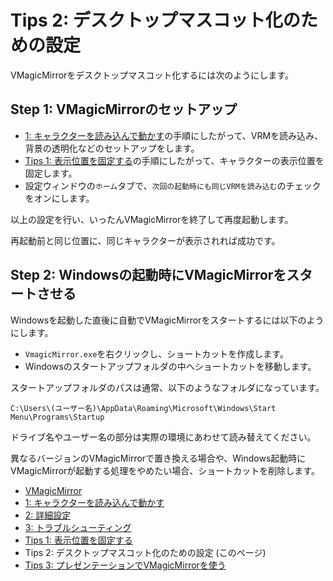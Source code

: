 # Tips 2: デスクトップマスコット化のための設定

VMagicMirrorをデスクトップマスコット化するには次のようにします。

## Step 1: VMagicMirrorのセットアップ

* [1: キャラクターを読み込んで動かす](./get_started.html)の手順にしたがって、VRMを読み込み、背景の透明化などのセットアップをします。
* [Tips 1: 表示位置を固定する](./tips_fix_position.html)の手順にしたがって、キャラクターの表示位置を固定します。
* 設定ウィンドウの`ホーム`タブで、`次回の起動時にも同じVRMを読み込む`のチェックをオンにします。

以上の設定を行い、いったんVMagicMirrorを終了して再度起動します。

再起動前と同じ位置に、同じキャラクターが表示されれば成功です。


## Step 2: Windowsの起動時にVMagicMirrorをスタートさせる

Windowsを起動した直後に自動でVMagicMirrorをスタートするには以下のようにします。

* `VmagicMirror.exe`を右クリックし、ショートカットを作成します。
* Windowsのスタートアップフォルダの中へショートカットを移動します。

スタートアップフォルダのパスは通常、以下のようなフォルダになっています。

`C:\Users\(ユーザー名)\AppData\Roaming\Microsoft\Windows\Start Menu\Programs\Startup`

ドライブ名やユーザー名の部分は実際の環境にあわせて読み替えてください。

異なるバージョンのVMagicMirrorで置き換える場合や、Windows起動時にVMagicMirrorが起動する処理をやめたい場合、ショートカットを削除します。


* [VMagicMirror](./index.html)
* [1: キャラクターを読み込んで動かす](./get_started.html)
* [2: 詳細設定](./about_setttings.html)
* [3: トラブルシューティング](./troubleshooting.html)
* [Tips 1: 表示位置を固定する](./tips_fix_position.html)
* Tips 2: デスクトップマスコット化のための設定 (このページ)
* [Tips 3: プレゼンテーションでVMagicMirrorを使う](./tips_presentation.html)
